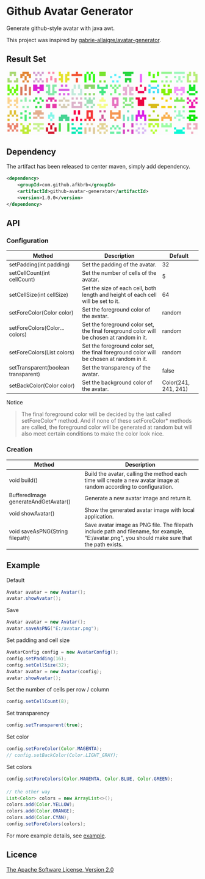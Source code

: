 # Github Avatar Generator

Generate github-style avatar with java awt.

This project was inspired by [gabrie-allaigre/avatar-generator](https://github.com/gabrie-allaigre/avatar-generator).

## Result Set

![](/img/01.png)

## Dependency

The artifact has been released to center maven, simply add dependency.

```xml
<dependency>
    <groupId>com.github.afkbrb</groupId>
    <artifactId>github-avatar-generator</artifactId>
    <version>1.0.0</version>
</dependency>
```

## API

### Configuration

|Method|Description|Default|
|---|---|---|
|setPadding(int padding)|Set the padding of the avatar.|32|
|setCellCount(int cellCount)|Set the number of cells of the avatar.|5|
|setCellSize(int cellSize)|Set the size of each cell, both length and height of each cell will be set to it.|64|
|setForeColor(Color color)|Set the foreground color of the avatar.|random|
|setForeColors(Color... colors)|Set the foreground color set, the final foreground color will be chosen at random in it.|random|
|setForeColors(List<Color> colors)|Set the foreground color set, the final foreground color will be chosen at random in it.|random|
|setTransparent(boolean transparent)|Set the transparency of the avatar.|false|
|setBackColor(Color color)|Set the background color of the avatar.|Color(241, 241, 241)|

Notice

> The final foreground color will be decided by the last called setForeColor* method. And if none of these setForeColor* methods are called, the foreground color will be generated at random but will also meet certain conditions to make the color look nice.

### Creation

|Method|Description|
|---|---|
|void build()|Build the avatar, calling the method each time will create a new avatar image at random according to configuration.|
|BufferedImage generateAndGetAvatar()|Generate a new avatar image and return it.|
|void showAvatar()|Show the generated avatar image with local application.|
|void saveAsPNG(String filepath)|Save avatar image as PNG file. The filepath include path and filename, for example, "E:/avatar.png", you should make sure that the path exists.|

## Example

Default

```java
Avatar avatar = new Avatar();
avatar.showAvatar();
```

Save

```java
Avatar avatar = new Avatar();
avatar.saveAsPNG("E:/avatar.png");
```

Set padding and cell size

```java
AvatarConfig config = new AvatarConfig();
config.setPadding(16);
config.setCellSize(32);
Avatar avatar = new Avatar(config);
avatar.showAvatar();
```

Set the number of cells per row / column

```java
config.setCellCount(8);
```

Set transparency

```java
config.setTransparent(true);
```

Set color
```java
config.setForeColor(Color.MAGENTA);
// config.setBackColor(Color.LIGHT_GRAY);
```

Set colors
```java
config.setForeColors(Color.MAGENTA, Color.BLUE, Color.GREEN);

// the other way
List<Color> colors = new ArrayList<>();
colors.add(Color.YELLOW);
colors.add(Color.ORANGE);
colors.add(Color.CYAN);
config.setForeColors(colors);
```

For more example details, see [example](https://github.com/afkbrb/github-avatar-generator/blob/master/example/Examples.java).

## Licence

[The Apache Software License, Version 2.0](./LICENSE)


